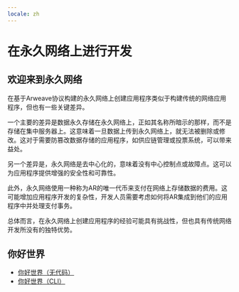```yaml
---
locale: zh
---
```

# 在永久网络上进行开发

## 欢迎来到永久网络

在基于Arweave协议构建的永久网络上创建应用程序类似于构建传统的网络应用程序，但也有一些关键差异。

一个主要的差异是数据永久存储在永久网络上，正如其名称所暗示的那样，而不是存储在集中服务器上。这意味着一旦数据上传到永久网络上，就无法被删除或修改。这对于需要防篡改数据存储的应用程序，如供应链管理或投票系统，可以带来益处。

另一个差异是，永久网络是去中心化的，意味着没有中心控制点或故障点。这可以为应用程序提供增强的安全性和可靠性。

此外，永久网络使用一种称为AR的唯一代币来支付在网络上存储数据的费用。这可能增加应用程序开发的复杂性，开发人员需要考虑如何将AR集成到他们的应用程序中并处理支付事务。

总体而言，在永久网络上创建应用程序的经验可能具有挑战性，但也具有传统网络开发所没有的独特优势。

## 你好世界

* [你好世界（无代码）](./quick-starts/hw-no-code.md)
* [你好世界（CLI）](./quick-starts/hw-cli.md)
